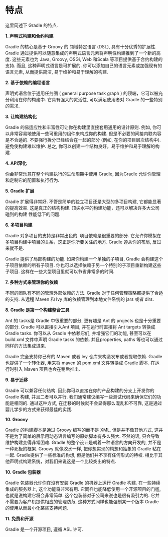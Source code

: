 # 特点

这里简述下 Gradle 的特点.

**1. 声明式构建和合约构建**

Gradle 的核心是基于 Groovy 的
领域特定语言 (DSL), 具有十分优秀的扩展性. Gradle 通过提供可以随意集成的声明式语言元素将声明性构建推到了一个新的高度. 这些元素也为 Java, Groovy, OSGi, Web 和Scala 等项目提供基于合约构建的支持. 而且, 这种声明式语言是可扩展的.  你可以添加自己的语言元素或加强现有的语言元素, 从而提供简洁, 易于维护和易于理解的构建.


**2. 基于依赖的编程语言**

声明式语言位于通用任务图 ( general purpose task graph ) 的顶端，它可以被充分利用在你的构建中. 它具有强大的灵活性, 可以满足使用者对 Gradle 的一些特别的需求.


**3. 让构建结构化**

Gradle 的易适应性和丰富性可让你在构建里直接套用通用的设计原则. 例如, 你可以非常容易地使用一些可重用的组件来构成你的构建. 但是不必要的间接内联内容是不合适的. 不要强行拆分已经结合在一起的部分 (例如, 在你的项目层次结构中). 避免使构建难以维护. 总之, 你可以创建一个结构良好，易于维护和易于理解的构建.

**4. API深化**

你会非常乐意在整个构建执行的生命周期中使用 Gradle, 因为Gradle 允许你管理和定制它的配置和执行行为.

**5. Gradle 扩展**

Gradle 扩展得非常好.  不管是简单的独立项目还是大型的多项目构建, 它都能显著的提高效率. 
这是真正的结构构建. 顶尖水平的构建功能，还可以解决许多大公司碰到的构建 性能低下的问题.


**6. 多项目构建**

Gradle 对多项目的支持是非常出色的. 项目依赖是很重要的部分.  它允许你模拟在多项目构建中项目的关系，这正是你所要关注的地方. Gradle 遵从你的布局, 反过来就不是.

Gradle 提供了局部构建的功能. 如果你构建一个单独的子项目, Gradle 会构建这个子项目依赖的所有子项目. 你也可以选择依赖于另一个特别的子项目重新构建这些子项目. 这样在一些大型项目里就可以节省非常多的时间.

**7. 多种方式来管理你的依赖**

不同的团队有不同的管理外部依赖的方法. Gradle 对于任何管理策略都提供了合适的支持. 从远程 Maven 和 Ivy 库的依赖管理到本地文件系统的 jars 或者 dirs.

**8. Gradle 是第一个构建整合工具**

Ant 的 tasks是 Gradle 中很重要的部分, 更有趣是 Ant 的 projects 也是十分重要的部分. Gradle 可以直接引入Ant 项目, 并在运行时直接将 Ant targets 转换成 Gradle tasks.
你可以从 Gradle 中依赖它们, 并增强它们的功能, 甚至可以在 build.xml 文件中声明 Gradle tasks 的依赖.  并且properties, paths 等也可以通过同样的方法集成进来.

Gradle 完全支持你已有的 Maven 或者 lvy 仓库来构造发布或者提取依赖. Gradle 也提供了一个转化器, 用来将 maven 的 pom.xml 文件转换成 Gradle 脚本. 在运行时引入 Maven 项目也会在稍后推出.

**9. 易于迁移**

Gradle 可以兼容任何结构. 因此你可以直接在你的产品构建的分支上开发你的 Gradle 构建, 并且二者可以并行.  我们通常建议编写一些测试代码来确保它们的功能是相同的.
通过这种方式,
在迁移的时候就不会显得那么混乱和不可靠,
这是通过婴儿学步的方式来获得最佳的实践.

**10. Groovy**

Gradle 的构建脚本是通过 Groovy 编写的而不是 XML.
但是并不像其他方式,
这并不是为了简单的展示用动态语言编写的原始脚本有多么强大.
不然的话,
只会导致维护构建变得非常困难.
Gradle 的整个设计是朝着一种语言的方向开发的,
并不是一种死板的框架.
Groovy 就像胶水一样, 把你想实现的构想和抽象的 Gradle 粘在一起. Gradle提供了一些标准的构想, 但是他们并不享有任何形式的特权. 相比于其他声明式构建系统，对我们来说这是一个比较突出的特点. 

**10. Gradle 包装器**

Gradle 包装器允许你在没有安装 Gradle 的机器上运行 Gradle 构建.
在一些持续集成的服务器上,
这个功能将非常有用.
它同样也能降低使用一个开源项目的门槛,
也就是说构建它将会非常简单. 
这个包装器对于公司来说也是很有吸引力的.
它并不需要为客户机提供相应的管理防范.
这种方式同样也能强制某一个版本 Gradle 的使用从而最小化某些支持问题.

**11. 免费和开源**

Gradle 是一个开源项目, 遵循 ASL 许可.
